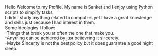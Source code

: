 Hello Welcome to my Profile.
My name is Sanket and I enjoy using Python scripts to simplify tasks.  
I didn't study anything related to computers yet I have a great knowledge and skills just because I had interest in them.  
Some Ideologies I follow:  
-Things that break you ar often the one that make you.  
-Anything can be achieved by just believeing it sincerely.   
-Maybe Sincerity is not the best policy but it does guarantee a good night sleep.  
